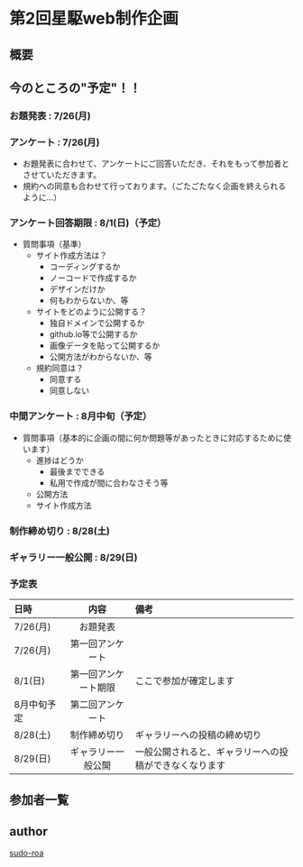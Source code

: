 # 第2回星駆web制作企画

## 概要

## 今のところの"予定"！！

### お題発表 : 7/26(月)
### アンケート : 7/26(月)

- お題発表に合わせて、アンケートにご回答いただき、それをもって参加者とさせていただきます。
- 規約への同意も合わせて行っております。（ごたごたなく企画を終えられるように…）

### アンケート回答期限 : 8/1(日)（予定）

- 質問事項（基準）
  - サイト作成方法は？
    - コーディングするか
    - ノーコードで作成するか
    - デザインだけか
    - 何もわからないか、等
  - サイトをどのように公開する？
    - 独自ドメインで公開するか
    - github.io等で公開するか
    - 画像データを貼って公開するか
    - 公開方法がわからないか、等
  - 規約同意は？
    - 同意する
    - 同意しない

### 中間アンケート : 8月中旬（予定）
- 質問事項（基本的に企画の間に何か問題等があったときに対応するために使います）
  - 進捗はどうか
    - 最後までできる
    - 私用で作成が間に合わなさそう等
  - 公開方法
  - サイト作成方法
### 制作締め切り : 8/28(土)
### ギャラリー一般公開 : 8/29(日)

### 予定表
| 日時 | 内容 | 備考 |
| :--- | :---: | :--- |
| 7/26(月) | お題発表 | |
| 7/26(月) | 第一回アンケート | |
| 8/1(日) | 第一回アンケート期限 | ここで参加が確定します |
| 8月中旬予定 | 第二回アンケート | |
| 8/28(土) | 制作締め切り | ギャラリーへの投稿の締め切り |
| 8/29(日) | ギャラリー一般公開 | 一般公開されると、ギャラリーへの投稿ができなくなります |

## 参加者一覧

## author
[sudo-roa](https://github.com/sudo-roa)

